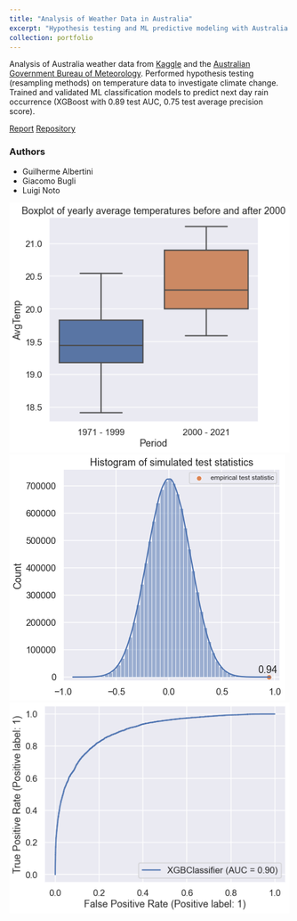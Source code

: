 ```yaml
---
title: "Analysis of Weather Data in Australia"
excerpt: "Hypothesis testing and ML predictive modeling with Australia weather data. (December 2021)"
collection: portfolio
---
```


Analysis of Australia weather data from [Kaggle](https://www.kaggle.com/datasets/jsphyg/weather-dataset-rattle-package) and the [Australian Government Bureau of Meteorology](http://www.bom.gov.au/jsp/ncc/cdio/weatherData/av?p_nccObsCode=122&p_display_type=dailyDataFile&p_startYear=&p_c=&p_stn_num=086282). Performed hypothesis testing (resampling methods) on temperature data to investigate climate change. Trained and validated ML classification models to predict next day rain occurrence (XGBoost with 0.89 test AUC, 0.75 test average precision score).

[Report](http://luiginoto.github.io/files/weather_australia/Capstone_Project_Report.pdf) [Repository](https://github.com/luiginoto/weather_australia)

### Authors
- Guilherme Albertini
- Giacomo Bugli
- Luigi Noto

<img src='/images/weather_australia/question_1_2.png'>

<img src='/images/weather_australia/question_1_3.png'>

<img src='/images/weather_australia/3_roc_auc.png'>

